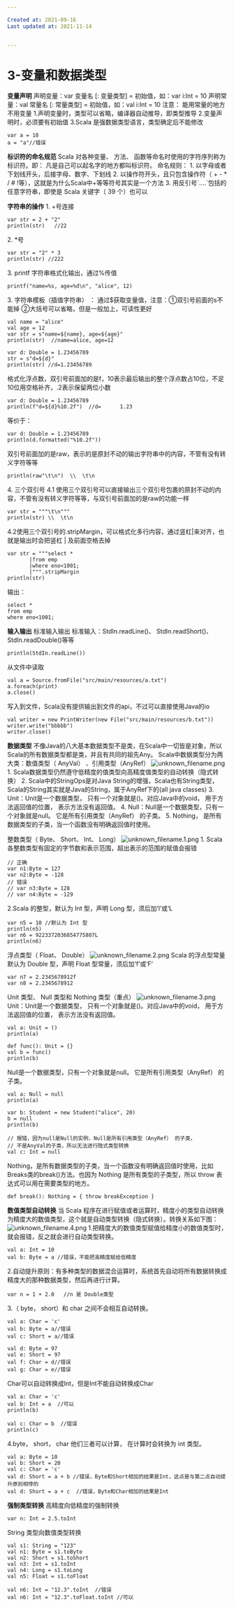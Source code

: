 ```yaml
---

Created at: 2021-09-16
Last updated at: 2021-11-14


---
```


# 3-变量和数据类型


**变量声明**
声明变量：var 变量名 \[: 变量类型\] = 初始值，如：var i:Int = 10
声明常量：val 常量名 \[: 常量类型\] = 初始值，如：val i:Int = 10
注意： 能用常量的地方不用变量
1.声明变量时，类型可以省略，编译器自动推导，即类型推导
2.变量声明时，必须要有初始值
3.Scala 是强数据类型语言，类型确定后不能修改
```
var a = 10
a = "a"//错误
```

**标识符的命名规范**
Scala 对各种变量、 方法、 函数等命名时使用的字符序列称为标识符。即： 凡是自己可以起名字的地方都叫标识符。
命名规则：
1\. 以字母或者下划线开头，后接字母、数字、下划线
2\. 以操作符开头，且只包含操作符（ + - \* / # !等），这就是为什么Scala中+等等符号其实是一个方法
3\. 用反引号\`....\`包括的任意字符串，即使是 Scala 关键字（ 39 个）也可以

**字符串的操作**
1\. +号连接
```
var str = 2 + "2"
println(str)   //22
```
2\. \*号
```
var str = "2" * 3
println(str) //222
```
3\. printf 字符串格式化输出，通过%传值
```
printf("name=%s, age=%d\n", "alice", 12)
```
3\. 字符串模板（插值字符串） ： 通过$获取变量值，注意：①双引号前面的s不能掉 ②大括号可以省略，但是一般加上，可读性更好
```
val name = "alice"
val age = 12
var str = s"name=${name}, age=${age}"
println(str)  //name=alice, age=12

var d: Double = 1.23456789
str = s"d=${d}"
println(str) //d=1.23456789
```
格式化浮点数，双引号前面加的是f，10表示最后输出的整个浮点数占10位，不足10位用空格补齐，.2表示保留两位小数
```
var d: Double = 1.23456789
println(f"d=${d}%10.2f")  //d=      1.23
```
等价于：
```
var d: Double = 1.23456789
println(d.formatted("%10.2f"))
```
双引号前面加的是raw，表示的是原封不动的输出字符串中的内容，不管有没有转义字符等等
```
println(raw"\t\n")  \\  \t\n
```
4\. 三个双引号
4.1 使用三个双引号可以直接输出三个双引号包裹的原封不动的内容，不管有没有转义字符等等，与双引号前面加的是raw的功能一样
```
var str = """\t\n"""
println(str) \\  \t\n
```
4.2使用三个双引号的.stripMargin，可以格式化多行内容，通过竖杠|来对齐，也就是输出时会把竖杠 | 及前面空格去掉
```
var str = """select *
       |from emp
       |where eno<1001;
       |""".stripMargin
println(str)
```
输出：
```
select *
from emp
where eno<1001;
```

**输入输出**
标准输入输出
标准输入：StdIn.readLine()、 StdIn.readShort()、 StdIn.readDouble()等等
```
println(StdIn.readLine())
```
从文件中读取
```
val a = Source.fromFile("src/main/resources/a.txt")
a.foreach(print)
a.close()
```
写入到文件，Scala没有提供输出到文件的api，不过可以直接使用Java的io
```
val writer = new PrintWriter(new File("src/main/resources/b.txt"))
writer.write("bbbbb")
writer.close()
```

**数据类型**
不像Java的八大基本数据类型不是类，在Scala中一切皆是对象，所以Scala的所有数据类型都是类，并且有共同的祖先Any。
Scala中数据类型分为两大类：数值类型（ AnyVal） 、引用类型（AnyRef）
![unknown_filename.png](./_resources/3-变量和数据类型.resources/unknown_filename.png)
1\. Scala数据类型仍然遵守低精度的值类型向高精度值类型的自动转换（隐式转换）
2\. Scala中的StringOps是对Java String的增强，Scala也有String类型，Scala的String其实就是Java的String，属于AnyRef下的(all java classes)
3\. Unit：Unit是一个数据类型， 只有一个对象就是()。对应Java中的void， 用于方法返回值的位置， 表示方法没有返回值。
4\. Null：Null是一个数据类型，只有一个对象就是null。 它是所有引用类型（AnyRef） 的子类。
5\. Nothing， 是所有数据类型的子类，当一个函数没有明确返回值时使用。

整数类型（ Byte、 Short、 Int、 Long）
![unknown_filename.1.png](./_resources/3-变量和数据类型.resources/unknown_filename.1.png)
1\. Scala 各整数类型有固定的字节数和表示范围，超出表示的范围的赋值会报错
```
// 正确
var n1:Byte = 127
var n2:Byte = -128
// 错误
// var n3:Byte = 128
// var n4:Byte = -129
```
2.Scala 的整型，默认为 Int 型，声明 Long 型，须后加‘l’或‘L
```
var n5 = 10 //默认为 Int 型
println(n5)
var n6 = 9223372036854775807L
println(n6)
```

浮点类型（ Float、 Double）
![unknown_filename.2.png](./_resources/3-变量和数据类型.resources/unknown_filename.2.png)
Scala 的浮点型常量默认为 Double 型，声明 Float 型常量，须后加‘f’或‘F’
```
var n7 = 2.2345678912f
var n8 = 2.2345678912
```

Unit 类型、 Null 类型和 Nothing 类型（重点）
![unknown_filename.3.png](./_resources/3-变量和数据类型.resources/unknown_filename.3.png)
Unit：Unit是一个数据类型， 只有一个对象就是()。对应Java中的void， 用于方法返回值的位置， 表示方法没有返回值。
```
val a: Unit = ()
println(a)

def func(): Unit = {}
val b = func()
println(b)
```
Null是一个数据类型，只有一个对象就是null。 它是所有引用类型（AnyRef） 的子类。
```
val a: Null = null
println(a)

var b: Student = new Student("alice", 20)
b = null
println(b)

// 报错，因为null是Null的实例，Null是所有引用类型（AnyRef） 的子类，
// 不是AnyVal的子类，所以无法进行隐式类型转换
val c: Int = null
```
Nothing，是所有数据类型的子类，当一个函数没有明确返回值时使用，比如Breaks类的break()方法。也因为 Nothing 是所有类型的子类型，所以 throw 表达式可以用在需要类型的地方。
```
def break(): Nothing = { throw breakException }
```

**数值类型自动转换**
当 Scala 程序在进行赋值或者运算时，精度小的类型自动转换为精度大的数值类型，这个就是自动类型转换（隐式转换）。转换关系如下图：
![unknown_filename.4.png](./_resources/3-变量和数据类型.resources/unknown_filename.4.png)
1.把精度大的数值类型赋值给精度小的数值类型时，就会报错，反之就会进行自动类型转换。
```
val a: Int = 10
val b: Byte = a //错误，不能把高精度赋给低精度
```
2.自动提升原则：有多种类型的数据混合运算时，系统首先自动将所有数据转换成精度大的那种数据类型，然后再进行计算。
```
var n = 1 + 2.0   //n 是 Double类型
```
3.（ byte， short）和 char 之间不会相互自动转换。
```
val a: Char = 'c'
val b: Byte = a//错误
val c: Short = a//错误

val d: Byte = 97
val e: Short = 97
val f: Char = d//错误
val g: Char = e//错误
```
Char可以自动转换成Int，但是Int不能自动转换成Char
```
val a: Char = 'c'
val b: Int = a  //可以
println(b)

val c: Char = b  //错误
println(c)
```
4.byte， short， char 他们三者可以计算， 在计算时会转换为 int 类型。
```
val a: Byte = 10
val b: Short = 20
val c: Char = 'c'
val d: Short = a + b //错误，Byte和Short相加的结果是Int，这点是与第二点自动提升原则相悖的
val d: Short = a + c  //错误，Byte和Char相加的结果是Int
```

**强制类型转换**
高精度向低精度的强制转换
```
var n: Int = 2.5.toInt
```
String 类型向数值类型转换
```
val s1: String = "123"
val n1: Byte = s1.toByte
val n2: Short = s1.toShort
val n3: Int = s1.toInt
val n4: Long = s1.toLong
val n5: Float = s1.toFloat

val n6: Int = "12.3".toInt  //错误
val n6: Int = "12.3".toFloat.toInt //可以
```


